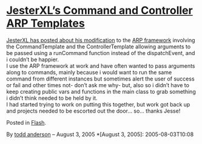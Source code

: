 # [JesterXL’s Command and Controller ARP Templates](http://custardbelly.com/blog/2005/08/03/jesterxls-command-and-conroller-arp-templates/)

[JesterXL has posted about his modification](http://www.jessewarden.com/archives/2005/08/arp_labs_upload.html) to the [ARP framework](http://osflash.org/doku.php?id=arp) involving the CommandTemplate and the ControllerTemplate allowing arguments to be passed using a runCommand function instead of the dispatchEvent, and i couldn’t be happier.  
I use the ARP framework at work and have often wanted to pass arguments along to commands, mainly because i would want to run the same command from different instances but sometimes alert the user of success or fail and other times not- don’t ask me why- but, also so i didn’t have to keep creating public vars and functions in the main class to grab something i didn’t think needed to be held by it.  
I had started trying to work on putting this together, but work got back up and projects needed to be escorted out the door… so… thanks Jesse!

Posted in [Flash](http://custardbelly.com/blog/category/flash/).

By [todd anderson](http://custardbelly.com/blog/author/todd-anderson/) – August 3, 2005
  *[August 3, 2005]: 2005-08-03T10:08
